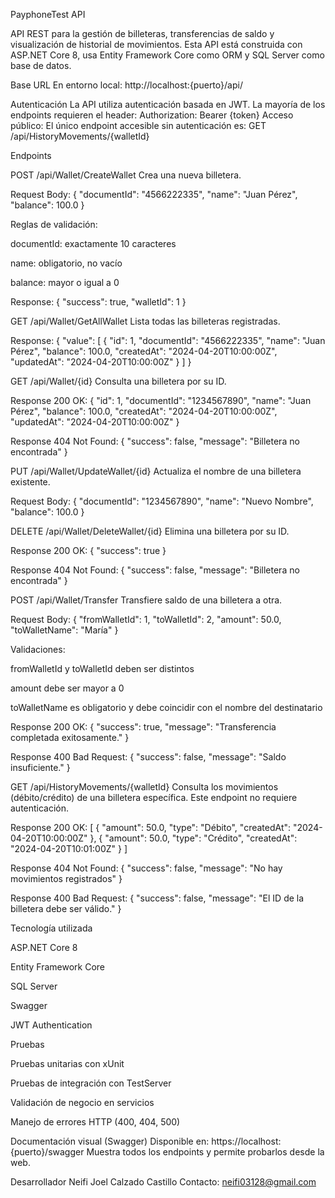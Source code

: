 PayphoneTest API

API REST para la gestión de billeteras, transferencias de saldo y visualización de historial de movimientos.
Esta API está construida con ASP.NET Core 8, usa Entity Framework Core como ORM y SQL Server como base de datos.

Base URL
En entorno local: http://localhost:{puerto}/api/

Autenticación
La API utiliza autenticación basada en JWT.
La mayoría de los endpoints requieren el header: Authorization: Bearer {token}
Acceso público:
El único endpoint accesible sin autenticación es: GET /api/HistoryMovements/{walletId}

Endpoints

POST /api/Wallet/CreateWallet
Crea una nueva billetera.

Request Body: { "documentId": "4566222335", "name": "Juan Pérez", "balance": 100.0 }

Reglas de validación:

documentId: exactamente 10 caracteres

name: obligatorio, no vacío

balance: mayor o igual a 0

Response: { "success": true, "walletId": 1 }

GET /api/Wallet/GetAllWallet
Lista todas las billeteras registradas.

Response: { "value": [ { "id": 1, "documentId": "4566222335", "name": "Juan Pérez", "balance": 100.0, "createdAt": "2024-04-20T10:00:00Z", "updatedAt": "2024-04-20T10:00:00Z" } ] }

GET /api/Wallet/{id}
Consulta una billetera por su ID.

Response 200 OK: { "id": 1, "documentId": "1234567890", "name": "Juan Pérez", "balance": 100.0, "createdAt": "2024-04-20T10:00:00Z", "updatedAt": "2024-04-20T10:00:00Z" }

Response 404 Not Found: { "success": false, "message": "Billetera no encontrada" }

PUT /api/Wallet/UpdateWallet/{id}
Actualiza el nombre de una billetera existente.

Request Body: { "documentId": "1234567890", "name": "Nuevo Nombre", "balance": 100.0 }

DELETE /api/Wallet/DeleteWallet/{id}
Elimina una billetera por su ID.

Response 200 OK: { "success": true }

Response 404 Not Found: { "success": false, "message": "Billetera no encontrada" }

POST /api/Wallet/Transfer
Transfiere saldo de una billetera a otra.

Request Body: { "fromWalletId": 1, "toWalletId": 2, "amount": 50.0, "toWalletName": "María" }

Validaciones:

fromWalletId y toWalletId deben ser distintos

amount debe ser mayor a 0

toWalletName es obligatorio y debe coincidir con el nombre del destinatario

Response 200 OK: { "success": true, "message": "Transferencia completada exitosamente." }

Response 400 Bad Request: { "success": false, "message": "Saldo insuficiente." }

GET /api/HistoryMovements/{walletId}
Consulta los movimientos (débito/crédito) de una billetera específica.
Este endpoint no requiere autenticación.

Response 200 OK: [ { "amount": 50.0, "type": "Débito", "createdAt": "2024-04-20T10:00:00Z" }, { "amount": 50.0, "type": "Crédito", "createdAt": "2024-04-20T10:01:00Z" } ]

Response 404 Not Found: { "success": false, "message": "No hay movimientos registrados" }

Response 400 Bad Request: { "success": false, "message": "El ID de la billetera debe ser válido." }

Tecnología utilizada

ASP.NET Core 8

Entity Framework Core

SQL Server

Swagger

JWT Authentication

Pruebas

Pruebas unitarias con xUnit

Pruebas de integración con TestServer

Validación de negocio en servicios

Manejo de errores HTTP (400, 404, 500)

Documentación visual (Swagger)
Disponible en: https://localhost:{puerto}/swagger
Muestra todos los endpoints y permite probarlos desde la web.

Desarrollador
Neifi Joel Calzado Castillo
Contacto: neifi03128@gmail.com
